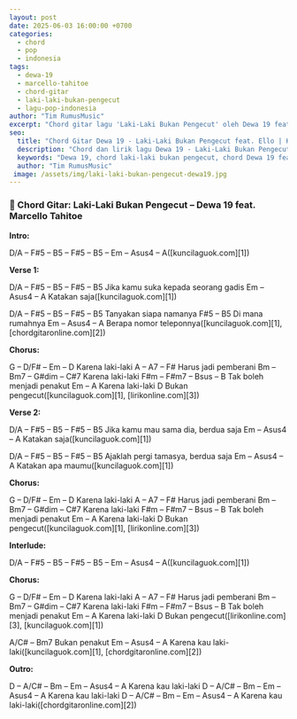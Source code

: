```yaml
---
layout: post
date: 2025-06-03 16:00:00 +0700
categories: 
  - chord
  - pop
  - indonesia
tags: 
  - dewa-19
  - marcello-tahitoe
  - chord-gitar
  - laki-laki-bukan-pengecut
  - lagu-pop-indonesia
author: "Tim RumusMusic"
excerpt: "Chord gitar lagu 'Laki-Laki Bukan Pengecut' oleh Dewa 19 feat. Marcello Tahitoe. Lagu pop rock dengan pesan kuat tentang keberanian pria, lengkap dengan kunci gitar yang mudah dimainkan."
seo:
  title: "Chord Gitar Dewa 19 - Laki-Laki Bukan Pengecut feat. Ello | Kunci Mudah"
  description: "Chord dan lirik lagu Dewa 19 - Laki-Laki Bukan Pengecut feat. Marcello Tahitoe (Ello). Lengkap dengan kunci gitar dasar untuk pemula, cocok dimainkan akustik."
  keywords: "Dewa 19, chord laki-laki bukan pengecut, chord Dewa 19 feat Ello, kunci gitar lagu Dewa 19, lagu pop rock Indonesia"
  author: "Tim RumusMusic"
 image: /assets/img/laki-laki-bukan-pengecut-dewa19.jpg
---
```


### 🎸 Chord Gitar: Laki-Laki Bukan Pengecut – Dewa 19 feat. Marcello Tahitoe

**Intro:**

D/A – F#5 – B5 – F#5 – B5 – Em – Asus4 – A([kuncilaguok.com][1])

**Verse 1:**

D/A – F#5 – B5 – F#5 – B5
Jika kamu suka kepada seorang gadis
Em – Asus4 – A
Katakan saja([kuncilaguok.com][1])

D/A – F#5 – B5 – F#5 – B5
Tanyakan siapa namanya
F#5 – B5
Di mana rumahnya
Em – Asus4 – A
Berapa nomor teleponnya([kuncilaguok.com][1], [chordgitaronline.com][2])

**Chorus:**

G – D/F# – Em – D
Karena laki-laki
A – A7 – F#
Harus jadi pemberani
Bm – Bm7 – G#dim – C#7
Karena laki-laki
F#m – F#m7 – Bsus – B
Tak boleh menjadi penakut
Em – A
Karena laki-laki
D
Bukan pengecut([kuncilaguok.com][1], [lirikonline.com][3])

**Verse 2:**

D/A – F#5 – B5 – F#5 – B5
Jika kamu mau sama dia, berdua saja
Em – Asus4 – A
Katakan saja([kuncilaguok.com][1])

D/A – F#5 – B5 – F#5 – B5
Ajaklah pergi tamasya, berdua saja
Em – Asus4 – A
Katakan apa maumu([kuncilaguok.com][1])

**Chorus:**

G – D/F# – Em – D
Karena laki-laki
A – A7 – F#
Harus jadi pemberani
Bm – Bm7 – G#dim – C#7
Karena laki-laki
F#m – F#m7 – Bsus – B
Tak boleh menjadi penakut
Em – A
Karena laki-laki
D
Bukan pengecut([kuncilaguok.com][1], [lirikonline.com][3])

**Interlude:**

D/A – F#5 – B5 – F#5 – B5 – Em – Asus4 – A([kuncilaguok.com][1])

**Chorus:**

G – D/F# – Em – D
Karena laki-laki
A – A7 – F#
Harus jadi pemberani
Bm – Bm7 – G#dim – C#7
Karena laki-laki
F#m – F#m7 – Bsus – B
Tak boleh menjadi penakut
Em – A
Karena laki-laki
D
Bukan pengecut([lirikonline.com][3], [kuncilaguok.com][1])

A/C# – Bm7
Bukan penakut
Em – Asus4 – A
Karena kau laki-laki([kuncilaguok.com][1], [chordgitaronline.com][2])

**Outro:**

D – A/C# – Bm – Em – Asus4 – A
Karena kau laki-laki
D – A/C# – Bm – Em – Asus4 – A
Karena kau laki-laki
D – A/C# – Bm – Em – Asus4 – A
Karena kau laki-laki([chordgitaronline.com][2])

